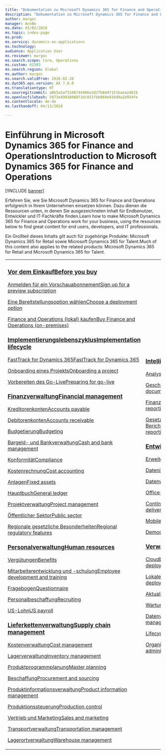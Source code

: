 ```yaml
---
title: "Dokumentation zu Microsoft Dynamics 365 for Finance and Operations"
description: "Dokumentation zu Microsoft Dynamics 365 for Finance and Operations."
author: margoc
manager: AnnBe
ms.date: 03/02/2018
ms.topic: index-page
ms.prod: 
ms.service: dynamics-ax-applications
ms.technology: 
audience: Application User
ms.reviewer: margoc
ms.search.scope: Core, Operations
ms.custom: 62303
ms.search.region: Global
ms.author: margoc
ms.search.validFrom: 2016-02-28
ms.dyn365.ops.version: AX 7.0.0
ms.translationtype: HT
ms.sourcegitcommit: a8b5a5af5108744406a3d2fb84d7151baea2481b
ms.openlocfilehash: 5973e49918968f2dc031fbb060e916d9a2d954fe
ms.contentlocale: de-de
ms.lasthandoff: 04/13/2018

---
```


# <a name="introduction-to-microsoft-dynamics-365-for-finance-and-operations"></a><span data-ttu-id="85092-103">Einführung in Microsoft Dynamics 365 for Finance and Operations</span><span class="sxs-lookup"><span data-stu-id="85092-103">Introduction to Microsoft Dynamics 365 for Finance and Operations</span></span>
[!INCLUDE [banner](includes/banner.md)]

<span data-ttu-id="85092-104">Erfahren Sie, wie Sie Microsoft Dynamics 365 for Finance and Operations erfolgreich in Ihrem Unternehmen einsetzen können. Dazu dienen die Ressourcen unten, in denen Sie ausgezeichneten Inhalt für Endbenutzer, Entwickler und IT-Fachkräfte finden.</span><span class="sxs-lookup"><span data-stu-id="85092-104">Learn how to make Microsoft Dynamics 365 for Finance and Operations work for your business, using the resources below to find great content for end users, developers, and IT professionals.</span></span> 

<span data-ttu-id="85092-105">Ein Großteil dieses Inhalts gilt auch für zugehörige Produkte: Microsoft Dynamics 365 for Retail sowie Microsoft Dynamics 365 for Talent.</span><span class="sxs-lookup"><span data-stu-id="85092-105">Much of this content also applies to the related products: Microsoft Dynamics 365 for Retail and Microsoft Dynamics 365 for Talent.</span></span> 

<table>
<colgroup>
<col width="33%" />
<col width="33%" />
<col width="33%" />
</colgroup>
<tbody>
<tr class="odd">
<td>
<h3><span data-ttu-id="85092-106"><a href="get-started/before-you-buy.md">Vor dem Einkauf</a></span><span class="sxs-lookup"><span data-stu-id="85092-106"><a href="get-started/before-you-buy.md">Before you buy</a></span></span></h3>
<p><span data-ttu-id="85092-107"><a href="../dev-itpro/dev-tools/sign-up-preview-subscription.md">Anmelden für ein Vorschauabonnement</a></span><span class="sxs-lookup"><span data-stu-id="85092-107"><a href="../dev-itpro/dev-tools/sign-up-preview-subscription.md">Sign up for a preview subscription</a></span></span></p>
 <p><span data-ttu-id="85092-108"><a href="../dev-itpro/deployment/choose-deployment-type.md">Eine Bereitstellungsoption wählen</a></span><span class="sxs-lookup"><span data-stu-id="85092-108"><a href="../dev-itpro/deployment/choose-deployment-type.md">Choose a deployment option</a></span></span></p>
 <p><span data-ttu-id="85092-109"><a href="get-started/purchase-on-premises.md">Finance and Operations (lokal) kaufen</a></span><span class="sxs-lookup"><span data-stu-id="85092-109"><a href="get-started/purchase-on-premises.md">Buy Finance and Operations (on-premises)</a></span></span></p>

<h3><span data-ttu-id="85092-110"><a href="imp-lifecycle/implementation-lifecycle.md">Implementierungslebenszyklus</a></span><span class="sxs-lookup"><span data-stu-id="85092-110"><a href="imp-lifecycle/implementation-lifecycle.md">Implementation lifecycle</a></span></span></h3>
<p><span data-ttu-id="85092-111"><a href="get-started/fasttrack-dynamics-365-overview.md">FastTrack for Dynamics 365</a></span><span class="sxs-lookup"><span data-stu-id="85092-111"><a href="get-started/fasttrack-dynamics-365-overview.md">FastTrack for Dynamics 365</a></span></span></p>
<p><span data-ttu-id="85092-112"><a href="imp-lifecycle/onboard.md">Onboarding eines Projekts</a></span><span class="sxs-lookup"><span data-stu-id="85092-112"><a href="imp-lifecycle/onboard.md">Onboarding a project</a></span></span></p>
<p><span data-ttu-id="85092-113"><a href="imp-lifecycle/prepare-go-live.md">Vorbereiten des Go-Live</a></span><span class="sxs-lookup"><span data-stu-id="85092-113"><a href="imp-lifecycle/prepare-go-live.md">Preparing for go-live</a></span></span></p>
  
<h3><span data-ttu-id="85092-114"><a href="../financials/index.md">Finanzverwaltung</a></span><span class="sxs-lookup"><span data-stu-id="85092-114"><a href="../financials/index.md">Financial management</a></span></span></h3>
<p><span data-ttu-id="85092-115"><a href="../financials/accounts-payable/accounts-payable.md">Kreditorenkonten</a></span><span class="sxs-lookup"><span data-stu-id="85092-115"><a href="../financials/accounts-payable/accounts-payable.md">Accounts payable</a></span></span></p>
<p><span data-ttu-id="85092-116"><a href="../financials/accounts-receivable/accounts-receivable.md">Debitorenkonten</a></span><span class="sxs-lookup"><span data-stu-id="85092-116"><a href="../financials/accounts-receivable/accounts-receivable.md">Accounts receivable</a></span></span></p>
<p><span data-ttu-id="85092-117"><a href="../financials/budgeting/budgeting-overview.md">Budgetierung</a></span><span class="sxs-lookup"><span data-stu-id="85092-117"><a href="../financials/budgeting/budgeting-overview.md">Budgeting</a></span></span></p>
<p><span data-ttu-id="85092-118"><a href="../financials/cash-bank-management/cash-bank-management.md">Bargeld- und Bankverwaltung</a></span><span class="sxs-lookup"><span data-stu-id="85092-118"><a href="../financials/cash-bank-management/cash-bank-management.md">Cash and bank management</a></span></span></p>
<p><span data-ttu-id="85092-119"><a href="../financials/general-ledger/audit-policy-rules.md">Konformität</a></span><span class="sxs-lookup"><span data-stu-id="85092-119"><a href="../financials/general-ledger/audit-policy-rules.md">Compliance</a></span></span></p>
<p><span data-ttu-id="85092-120"><a href="../financials/cost-accounting/cost-accounting-home-page.md">Kostenrechnung</a></span><span class="sxs-lookup"><span data-stu-id="85092-120"><a href="../financials/cost-accounting/cost-accounting-home-page.md">Cost accounting</a></span></span></p>
<p><span data-ttu-id="85092-121"><a href="../financials/fixed-assets/fixed-assets.md">Anlagen</a></span><span class="sxs-lookup"><span data-stu-id="85092-121"><a href="../financials/fixed-assets/fixed-assets.md">Fixed assets</a></span></span></p>
<p><span data-ttu-id="85092-122"><a href="../financials/general-ledger/general-ledger.md">Hauptbuch</a></span><span class="sxs-lookup"><span data-stu-id="85092-122"><a href="../financials/general-ledger/general-ledger.md">General ledger</a></span></span></p>
<p><span data-ttu-id="85092-123"><a href="../financials/project-management/overview-project-management-accounting.md">Projektverwaltung</a></span><span class="sxs-lookup"><span data-stu-id="85092-123"><a href="../financials/project-management/overview-project-management-accounting.md">Project management</a></span></span></p>
<p><span data-ttu-id="85092-124"><a href="../financials/public-sector/public-sector-functionality.md">Öffentlicher Sektor</a></span><span class="sxs-lookup"><span data-stu-id="85092-124"><a href="../financials/public-sector/public-sector-functionality.md">Public sector</a></span></span></p>
<p><span data-ttu-id="85092-125"><a href="../dev-itpro/lcs-solutions/country-region.md">Regionale gesetzliche Besonderheiten</a></span><span class="sxs-lookup"><span data-stu-id="85092-125"><a href="../dev-itpro/lcs-solutions/country-region.md">Regional regulatory features</a></span></span></p>

<H3><span data-ttu-id="85092-126"><a href="hr/hr-landing-page.md">Personalverwaltung</a></span><span class="sxs-lookup"><span data-stu-id="85092-126"><a href="hr/hr-landing-page.md">Human resources</a></span></span></h3>
<p><span data-ttu-id="85092-127"><a href="../talent/manage-benefit-program.md">Vergütungen</a></span><span class="sxs-lookup"><span data-stu-id="85092-127"><a href="../talent/manage-benefit-program.md">Benefits</a></span></span></p>
<p><span data-ttu-id="85092-128"><a href="../talent/performance-management-overview.md">Mitarbeiterentwicklung und -schulung</a></span><span class="sxs-lookup"><span data-stu-id="85092-128"><a href="../talent/performance-management-overview.md">Employee development and training</a></span></span></p>
<p><span data-ttu-id="85092-129"><a href="../talent/questionnaires.md">Fragebogen</a></span><span class="sxs-lookup"><span data-stu-id="85092-129"><a href="../talent/questionnaires.md">Questionnaire</a></span></span></p>
<p><span data-ttu-id="85092-130"><a href="hr/manage-recruiting-process.md">Personalbeschaffung</a></span><span class="sxs-lookup"><span data-stu-id="85092-130"><a href="hr/manage-recruiting-process.md">Recruiting</a></span></span></p>
<p><span data-ttu-id="85092-131"><a href="hr/localizations/noam-usa-payroll.md">US-Lohn</a></span><span class="sxs-lookup"><span data-stu-id="85092-131"><a href="hr/localizations/noam-usa-payroll.md">US payroll</a></span></span></p>

<h3><span data-ttu-id="85092-132"><a href="../supply-chain/index.md">Lieferkettenverwaltung</a></span><span class="sxs-lookup"><span data-stu-id="85092-132"><a href="../supply-chain/index.md">Supply chain management</a></span></span></h3>
<p><span data-ttu-id="85092-133"><a href="../supply-chain/cost-management/costing-sheets.md">Kostenverwaltung</a></span><span class="sxs-lookup"><span data-stu-id="85092-133"><a href="../supply-chain/cost-management/costing-sheets.md">Cost management</a></span></span></p>
<p><span data-ttu-id="85092-134"><a href="../supply-chain/inventory/inventory-home-page.md">Lagerverwaltung</a></span><span class="sxs-lookup"><span data-stu-id="85092-134"><a href="../supply-chain/inventory/inventory-home-page.md">Inventory management</a></span></span></p>
<p><span data-ttu-id="85092-135"><a href="../supply-chain/master-planning/master-plans.md">Produktprogrammplanung</a></span><span class="sxs-lookup"><span data-stu-id="85092-135"><a href="../supply-chain/master-planning/master-plans.md">Master planning</a></span></span></p>
<p><span data-ttu-id="85092-136"><a href="../supply-chain/procurement/procurement-sourcing-overview.md">Beschaffung</a></span><span class="sxs-lookup"><span data-stu-id="85092-136"><a href="../supply-chain/procurement/procurement-sourcing-overview.md">Procurement and sourcing</a></span></span></p>
<p><span data-ttu-id="85092-137"><a href="../supply-chain/pim/product-information.md">Produktinformationsverwaltung</a></span><span class="sxs-lookup"><span data-stu-id="85092-137"><a href="../supply-chain/pim/product-information.md">Product information management</a></span></span></p>
<p><span data-ttu-id="85092-138"><a href="../supply-chain/production-control/production-process-overview.md">Produktionssteuerung</a></span><span class="sxs-lookup"><span data-stu-id="85092-138"><a href="../supply-chain/production-control/production-process-overview.md">Production control</a></span></span></p>
<p><span data-ttu-id="85092-139"><a href="../supply-chain/sales-marketing/overview-sales-marketing.md">Vertrieb und Marketing</a></span><span class="sxs-lookup"><span data-stu-id="85092-139"><a href="../supply-chain/sales-marketing/overview-sales-marketing.md">Sales and marketing</a></span></span></p>
<p><span data-ttu-id="85092-140"><a href="../supply-chain/transportation/transportation-management-overview.md">Transportverwaltung</a></span><span class="sxs-lookup"><span data-stu-id="85092-140"><a href="../supply-chain/transportation/transportation-management-overview.md">Transportation management</a></span></span></p>
<p><span data-ttu-id="85092-141"><a href="../supply-chain/warehousing/warehouse-configuration.md">Lagerortverwaltung</a></span><span class="sxs-lookup"><span data-stu-id="85092-141"><a href="../supply-chain/warehousing/warehouse-configuration.md">Warehouse management</a></span></span></p>

</td>
<td>
<h3><span data-ttu-id="85092-142"><a href="../dev-itpro/analytics/bi-reporting-home-page.md">Intelligence</a></span><span class="sxs-lookup"><span data-stu-id="85092-142"><a href="../dev-itpro/analytics/bi-reporting-home-page.md">Intelligence</a></span></span></h3>
<p><span data-ttu-id="85092-143"><a href="../dev-itpro/analytics/analytics.md">Analysen</a></span><span class="sxs-lookup"><span data-stu-id="85092-143"><a href="../dev-itpro/analytics/analytics.md">Analytics</a></span></span></p>
 <p><span data-ttu-id="85092-144"><a href="../dev-itpro/analytics/document-reporting-services.md">Geschäftsdokumente</a></span><span class="sxs-lookup"><span data-stu-id="85092-144"><a href="../dev-itpro/analytics/document-reporting-services.md">Business documents</a></span></span></p>
<p><span data-ttu-id="85092-145"><a href="../dev-itpro/analytics/financial-reporting-intro.md">Finanzberichterstellung</a></span><span class="sxs-lookup"><span data-stu-id="85092-145"><a href="../dev-itpro/analytics/financial-reporting-intro.md">Financial reporting</a></span></span></p>
<p><span data-ttu-id="85092-146"><a href="../dev-itpro/analytics/general-electronic-reporting.md">Gesetzlich vorgeschriebene Berichterstattung</a></span><span class="sxs-lookup"><span data-stu-id="85092-146"><a href="../dev-itpro/analytics/general-electronic-reporting.md">Regulatory reporting</a></span></span></p>



<h3><span data-ttu-id="85092-147"><a href="../dev-itpro/dev-tools/developer-home-page.md">Entwicklung</span><span class="sxs-lookup"><span data-stu-id="85092-147"><a href="../dev-itpro/dev-tools/developer-home-page.md">Development</span></span></h3>
<p><span data-ttu-id="85092-148"><a href="../dev-itpro/extensibility/extensibility-home-page.md">Erweiterbarkeit</a></span><span class="sxs-lookup"><span data-stu-id="85092-148"><a href="../dev-itpro/extensibility/extensibility-home-page.md">Extensibility</a></span></span></p>

<p><span data-ttu-id="85092-149"><a href="../dev-itpro/data-entities/integration-overview.md">Datenintegration</a></span><span class="sxs-lookup"><span data-stu-id="85092-149"><a href="../dev-itpro/data-entities/integration-overview.md">Data integration</a></span></span></p>
<p><span data-ttu-id="85092-150"><a href="../dev-itpro/data-entities/data-entities.md">Datenverwaltung</a></span><span class="sxs-lookup"><span data-stu-id="85092-150"><a href="../dev-itpro/data-entities/data-entities.md">Data management</a></span></span></p>

<p><span data-ttu-id="85092-151"><a href="../dev-itpro/office-integration/office-integration.md">Office-Integration</a></span><span class="sxs-lookup"><span data-stu-id="85092-151"><a href="../dev-itpro/office-integration/office-integration.md">Office integration</a></span></span></p>
<p><span data-ttu-id="85092-152"><a href="../dev-itpro/dev-tools/continuous-delivery-home-page.md">Continuous Delivery</a></span><span class="sxs-lookup"><span data-stu-id="85092-152"><a href="../dev-itpro/dev-tools/continuous-delivery-home-page.md">Continuous delivery</a></span></span></p>
<p><span data-ttu-id="85092-153"><a href="../dev-itpro/mobile-apps/platform/mobile-platform-home-page.md">Mobile Plattform</a></span><span class="sxs-lookup"><span data-stu-id="85092-153"><a href="../dev-itpro/mobile-apps/platform/mobile-platform-home-page.md">Mobile platform</a></span></span></p>
<p><span data-ttu-id="85092-154"><a href="get-started/demo-data.md">Demodaten</a></span><span class="sxs-lookup"><span data-stu-id="85092-154"><a href="get-started/demo-data.md">Demo data</a></span></span></p>

<h3><span data-ttu-id="85092-155"><a href="../dev-itpro/sysadmin/system-administration-home-page.md">Verwaltung</span><span class="sxs-lookup"><span data-stu-id="85092-155"><a href="../dev-itpro/sysadmin/system-administration-home-page.md">Administration</span></span></h3>
<p><span data-ttu-id="85092-156"><a href="../dev-itpro/deployment/cloud-deployment-overview.md">Cloudbereitstellung</a></span><span class="sxs-lookup"><span data-stu-id="85092-156"><a href="../dev-itpro/deployment/cloud-deployment-overview.md">Cloud deployment</a></span></span></p>
<p><span data-ttu-id="85092-157"><a href="../dev-itpro/deployment/on-premises-deployment-landing-page.md">Lokale Bereitstellung</a></span><span class="sxs-lookup"><span data-stu-id="85092-157"><a href="../dev-itpro/deployment/on-premises-deployment-landing-page.md">On-premises deployment</a></span></span></p>
<p><span data-ttu-id="85092-158"><a href="../dev-itpro/migration-upgrade/upgrade-home-page.md">Aktualisieren</a></span><span class="sxs-lookup"><span data-stu-id="85092-158"><a href="../dev-itpro/migration-upgrade/upgrade-home-page.md">Upgrade</a></span></span></p>
<p><span data-ttu-id="85092-159"><a href="../dev-itpro/dev-tools/continuous-delivery-home-page.md#servicing">Wartung</a></span><span class="sxs-lookup"><span data-stu-id="85092-159"><a href="../dev-itpro/dev-tools/continuous-delivery-home-page.md#servicing">Servicing</a></span></span></p>
<p><span data-ttu-id="85092-160"><a href="../dev-itpro/data-entities/data-entities.md">Datenverwaltungs-Framework</a></span><span class="sxs-lookup"><span data-stu-id="85092-160"><a href="../dev-itpro/data-entities/data-entities.md">Data management framework</a></span></span></p>
<p><span data-ttu-id="85092-161"><a href="../dev-itpro/lifecycle-services/lcs.md">Lifecycle Services</a></span><span class="sxs-lookup"><span data-stu-id="85092-161"><a href="../dev-itpro/lifecycle-services/lcs.md">Lifecycle Services</a></span></span></p>
<p><span data-ttu-id="85092-162"><a href="organization-administration/organization-administration-home-page.md">Organisationsverwaltung</a></span><span class="sxs-lookup"><span data-stu-id="85092-162"><a href="organization-administration/organization-administration-home-page.md">Organization administration</a></span></span></p>
</td>
<td>
<h3><span data-ttu-id="85092-163">Zugehörige Produkte</span><span class="sxs-lookup"><span data-stu-id="85092-163">Related products</span></span></h3>
<h4><span data-ttu-id="85092-164"><a href="../talent/index.md">Dynamics 365 for Talent</a></span><span class="sxs-lookup"><span data-stu-id="85092-164"><a href="../talent/index.md">Dynamics 365 for Talent</a></span></span></h4>
<p><span data-ttu-id="85092-165"><a href="../talent/manage-benefit-program.md">Vergütungen</a></span><span class="sxs-lookup"><span data-stu-id="85092-165"><a href="../talent/manage-benefit-program.md">Benefits</a></span></span></p>
<p><span data-ttu-id="85092-166"><a href="../talent/performance-management-overview.md">Mitarbeiterentwicklung und -schulung</a></span><span class="sxs-lookup"><span data-stu-id="85092-166"><a href="../talent/performance-management-overview.md">Employee development and training</a></span></span></p>
<p><span data-ttu-id="85092-167"><a href="../talent/questionnaires.md">Fragebogen</a></span><span class="sxs-lookup"><span data-stu-id="85092-167"><a href="../talent/questionnaires.md">Questionnaire</a></span></span></p>

<h4><span data-ttu-id="85092-168"><a href="../retail/index.md">Dynamics 365 for Retail</a></span><span class="sxs-lookup"><span data-stu-id="85092-168"><a href="../retail/index.md">Dynamics 365 for Retail</a></span></span></h4>
<p><span data-ttu-id="85092-169"><a href="../retail/call-center-functionality.md">Callcenter</span><span class="sxs-lookup"><span data-stu-id="85092-169"><a href="../retail/call-center-functionality.md">Call center</span></span></p>
<p><span data-ttu-id="85092-170"><a href="../retail/define-maintain-retail-channels.md">Kanaleinrichtung und -verwaltung</span><span class="sxs-lookup"><span data-stu-id="85092-170"><a href="../retail/define-maintain-retail-channels.md">Channel setup and management</span></span></p>
<p><span data-ttu-id="85092-171"><a href="../retail/retail-peripherals-overview.md">MPOS und Cloud POS</span><span class="sxs-lookup"><span data-stu-id="85092-171"><a href="../retail/retail-peripherals-overview.md">MPOS and Cloud POS</span></span></p>
<p><span data-ttu-id="85092-172"><a href="../retail/dev-itpro/dev-retail-home-page.md">Retail-Entwicklung und -Verwaltung</span><span class="sxs-lookup"><span data-stu-id="85092-172"><a href="../retail/dev-itpro/dev-retail-home-page.md">Retail developer and administration</span></span></p>

</td>
</tr>

</tbody>
</table>

